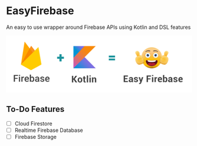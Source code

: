 # EasyFirebase
An easy to use wrapper around Firebase APIs using Kotlin and DSL features

![](https://raw.githubusercontent.com/wajahatkarim3/EasyFirebase/master/easyfirebase.png)

## To-Do Features
- [ ] Cloud Firestore
- [ ] Realtime Firebase Database
- [ ] Firebase Storage
